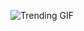![Trending GIF](https://media1.giphy.com/media/v1.Y2lkPThiYjIxNzcyNTU0OXFicWszdDdqc21tdGR2d2ZlYml0cWhteG00bTBybmYzY3J2cyZlcD12MV9naWZzX3NlYXJjaCZjdD1n/bGgsc5mWoryfgKBx1u/giphy.gif)
